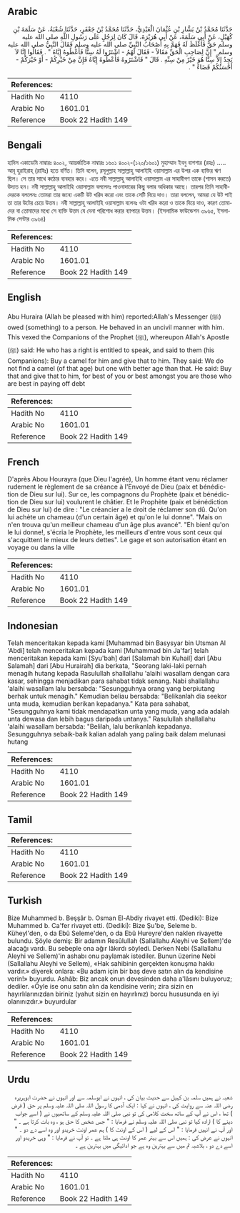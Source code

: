 ## Arabic


<div dir="rtl" lang="ar" style={{fontSize:'larger',backgroundColor:'#f8f9fa',padding:20}}>
حَدَّثَنَا مُحَمَّدُ بْنُ بَشَّارِ بْنِ عُثْمَانَ الْعَبْدِيُّ، حَدَّثَنَا مُحَمَّدُ بْنُ جَعْفَرٍ، حَدَّثَنَا شُعْبَةُ، عَنْ سَلَمَةَ بْنِ كُهَيْلٍ، عَنْ أَبِي سَلَمَةَ، عَنْ أَبِي هُرَيْرَةَ، قَالَ كَانَ لِرَجُلٍ عَلَى رَسُولِ اللَّهِ صلى الله عليه وسلم حَقٌّ فَأَغْلَظَ لَهُ فَهَمَّ بِهِ أَصْحَابُ النَّبِيِّ صلى الله عليه وسلم فَقَالَ النَّبِيُّ صلى الله عليه وسلم ‏"‏ إِنَّ لِصَاحِبِ الْحَقِّ مَقَالاً - فَقَالَ لَهُمُ - اشْتَرُوا لَهُ سِنًّا فَأَعْطُوهُ إِيَّاهُ ‏"‏ ‏.‏ فَقَالُوا إِنَّا لاَ نَجِدُ إِلاَّ سِنًّا هُوَ خَيْرٌ مِنْ سِنِّهِ ‏.‏ قَالَ ‏"‏ فَاشْتَرُوهُ فَأَعْطُوهُ إِيَّاهُ فَإِنَّ مِنْ خَيْرِكُمْ - أَوْ خَيْرَكُمْ - أَحْسَنُكُمْ قَضَاءً ‏"‏ ‏.‏
</div>
<div style={{backgroundColor:'#f8f9fa',padding:20, marginBottom: 10}}><table> <thead> <tr> <th>References:</th> <th></th> </tr> </thead> <tbody><tr><td>Hadith No</td><td>4110</td></tr><tr><td>Arabic No</td><td>1601.01</td></tr><tr><td>Reference</td><td>Book 22 Hadith 149</td></tr></tbody></table></div>

## Bengali


<div dir="ltr" lang="bn" style={{fontSize:'larger',backgroundColor:'#f8f9fa',padding:20}}>
হাদিস একাডেমি নাম্বারঃ ৪০০২, আন্তর্জাতিক নাম্বারঃ ১৬০১ ৪০০২-(১২০/১৬০১) মুহাম্মাদ ইবনু বাশশার (রহঃ) ..... আবূ হুরাইরাহ্ (রাযিঃ) হতে বর্ণিত। তিনি বলেন, রসূলুল্লাহ সাল্লাল্লাহু আলাইহি ওয়াসাল্লাম এর উপর এক ব্যক্তির ঋণ ছিল। সে তার সাথে কঠোর ব্যবহার করে। এতে নবী সাল্লাল্লাহু আলাইহি ওয়াসাল্লাম এর সাহাবীগণ তাকে (শাসন করতে) উদ্যত হন। নবী সাল্লাল্লাহু আলাইহি ওয়াসাল্লাম বললেনঃ পাওনাদারের কিছু বলার অধিকার আছে। তারপর তিনি সাহাবীদেরকে বললেনঃ তোমরা তার জন্যে একটি উট খরিদ করো এবং তাকে সেটি দিয়ে দাও। তারা বললেন, আমরা যে উট পাই তা তার উটের চেয়ে উত্তম। নবী সাল্লাল্লাহু আলাইহি ওয়াসাল্লাম বলেনঃ ওটা খরিদ করো ও তাকে দিয়ে দাও, কারণ তোমাদের বা তোমাদের মধ্যে সে ব্যক্তি উত্তম যে দেনা পরিশোধ করার ব্যাপারে উত্তম। (ইসলামিক ফাউন্ডেশন ৩৯৬৫, ইসলামিক সেন্টার ৩৯৬৪)
</div>
<div style={{backgroundColor:'#f8f9fa',padding:20, marginBottom: 10}}><table> <thead> <tr> <th>References:</th> <th></th> </tr> </thead> <tbody><tr><td>Hadith No</td><td>4110</td></tr><tr><td>Arabic No</td><td>1601.01</td></tr><tr><td>Reference</td><td>Book 22 Hadith 149</td></tr></tbody></table></div>

## English


<div dir="ltr" lang="en" style={{fontSize:'larger',backgroundColor:'#f8f9fa',padding:20}}>
Abu Huraira (Allah be pleased with him) reported:Allah's Messenger (ﷺ) owed (something) to a person. He behaved in an uncivil manner with him. This vexed the Companions of the Prophet (ﷺ), whereupon Allah's Apostle (ﷺ) said: He who has a right is entitled to speak, and said to them (his Companions): Buy a camel for him and give that to him. They said: We do not find a camel (of that age) but one with better age than that. He said: Buy that and give that to him, for best of you or best amongst you are those who are best in paying off debt
</div>
<div style={{backgroundColor:'#f8f9fa',padding:20, marginBottom: 10}}><table> <thead> <tr> <th>References:</th> <th></th> </tr> </thead> <tbody><tr><td>Hadith No</td><td>4110</td></tr><tr><td>Arabic No</td><td>1601.01</td></tr><tr><td>Reference</td><td>Book 22 Hadith 149</td></tr></tbody></table></div>

## French


<div dir="ltr" lang="fr" style={{fontSize:'larger',backgroundColor:'#f8f9fa',padding:20}}>
D'après Abou Hourayra (que Dieu l'agrée), Un homme étant venu réclamer rudement le règlement de sa créance à l'Envoyé de Dieu (paix et bénédiction de Dieu sur lui). Sur ce, les compagnons du Prophète (paix et bénédiction de Dieu sur lui) voulurent le châtier. Et le Prophète (paix et bénédiction de Dieu sur lui) de dire : "Le créancier a le droit de réclamer son dû. Qu'on lui achète un chameau (d'un certain âge) et qu'on le lui donne". "Mais on n'en trouva qu'un meilleur chameau d'un âge plus avancé". "Eh bien! qu'on le lui donne!, s'écria le Prophète, les meilleurs d'entre vous sont ceux qui s'acquittent le mieux de leurs dettes". Le gage et son autorisation étant en voyage ou dans la ville
</div>
<div style={{backgroundColor:'#f8f9fa',padding:20, marginBottom: 10}}><table> <thead> <tr> <th>References:</th> <th></th> </tr> </thead> <tbody><tr><td>Hadith No</td><td>4110</td></tr><tr><td>Arabic No</td><td>1601.01</td></tr><tr><td>Reference</td><td>Book 22 Hadith 149</td></tr></tbody></table></div>

## Indonesian


<div dir="ltr" lang="id" style={{fontSize:'larger',backgroundColor:'#f8f9fa',padding:20}}>
Telah menceritakan kepada kami [Muhammad bin Basysyar bin Utsman Al 'Abdi] telah menceritakan kepada kami [Muhammad bin Ja'far] telah menceritakan kepada kami [Syu'bah] dari [Salamah bin Kuhail] dari [Abu Salamah] dari [Abu Hurairah] dia berkata, "Seorang laki-laki pernah menagih hutang kepada Rasulullah shallallahu 'alaihi wasallam dengan cara kasar, sehingga menjadikan para sahabat tidak senang. Nabi shallallahu 'alaihi wasallam lalu bersabda: "Sesungguhnya orang yang berpiutang berhak untuk menagih." Kemudian beliau bersabda: "Belikanlah dia seekor unta muda, kemudian berikan kepadanya." Kata para sahabat, "Sesungguhnya kami tidak mendapatkan unta yang muda, yang ada adalah unta dewasa dan lebih bagus daripada untanya." Rasulullah shallallahu 'alaihi wasallam bersabda: "Belilah, lalu berikanlah kepadanya. Sesungguhnya sebaik-baik kalian adalah yang paling baik dalam melunasi hutang
</div>
<div style={{backgroundColor:'#f8f9fa',padding:20, marginBottom: 10}}><table> <thead> <tr> <th>References:</th> <th></th> </tr> </thead> <tbody><tr><td>Hadith No</td><td>4110</td></tr><tr><td>Arabic No</td><td>1601.01</td></tr><tr><td>Reference</td><td>Book 22 Hadith 149</td></tr></tbody></table></div>

## Tamil


<div dir="ltr" lang="ta" style={{fontSize:'larger',backgroundColor:'#f8f9fa',padding:20}}>

</div>
<div style={{backgroundColor:'#f8f9fa',padding:20, marginBottom: 10}}><table> <thead> <tr> <th>References:</th> <th></th> </tr> </thead> <tbody><tr><td>Hadith No</td><td>4110</td></tr><tr><td>Arabic No</td><td>1601.01</td></tr><tr><td>Reference</td><td>Book 22 Hadith 149</td></tr></tbody></table></div>

## Turkish


<div dir="ltr" lang="tr" style={{fontSize:'larger',backgroundColor:'#f8f9fa',padding:20}}>
Bize Muhammed b. Beşşâr b. Osman El-Abdiy rivayet etti. (Dediki): Bize Muhammed b. Ca'fer rivayet etti. (Dediki): Bize Şu'be, Seleme b. Küheyl'den, o da Ebû Seleme'den, o da Ebû Hureyre'den naklen rivayette bulundu. Şöyle demiş: Bir adamın Resûlullah (Sallallahu Aleyhi ve Sellem)'de alacağı vardı. Bu sebeple ona ağır lâkırdı söyledi. Derken Nebi (Sallallahu Aleyhi ve Sellem)'in ashabı onu paylamak istediler. Bunun üzerine Nebi (Sallallahu Aleyhi ve Sellem), «Hak sahibinin gerçekten konuşma hakkı vardır.» diyerek onlara: «Bu adam için bir baş deve satın alın da kendisine verin!» buyurdu. Ashâb: Biz ancak onun devesinden daha a'lâsını buluyoruz; dediler. «Öyle ise onu satın alın da kendisine verin; zira sizin en hayırlılarınızdan biriniz (yahut sizin en hayırlınız) borcu hususunda en iyi olanınızdır.» buyurdular
</div>
<div style={{backgroundColor:'#f8f9fa',padding:20, marginBottom: 10}}><table> <thead> <tr> <th>References:</th> <th></th> </tr> </thead> <tbody><tr><td>Hadith No</td><td>4110</td></tr><tr><td>Arabic No</td><td>1601.01</td></tr><tr><td>Reference</td><td>Book 22 Hadith 149</td></tr></tbody></table></div>

## Urdu


<div dir="rtl" lang="ur" style={{fontSize:'larger',backgroundColor:'#f8f9fa',padding:20}}>
شعبہ نے ہمیں سلمہ بن کہیل سے حدیث بیان کی ، انہوں نے ابوسلمہ سے اور انہوں نے حضرت ابوہریرہ رضی اللہ عنہ سے روایت کی ، انہوں نے کہا : ایک آدمی کا رسول اللہ صلی اللہ علیہ وسلم پر حق ( قرض ) تھا ، اس نے آپ کے ساتھ سخت کلامی کی تو نبی صلی اللہ علیہ وسلم کے ساتھیوں نے ( اسے جواب دینے کا ) ارادہ کیا تو نبی صلی اللہ علیہ وسلم نے فرمایا : " جس شخص کا حق ہو ، وہ بات کرتا ہے ۔ " اور آپ نے انہیں فرمایا : " اس کے لیے ( اس کے اونٹ کا ) ہم عمر اونٹ خریدو اور وہ اسے دے دو ۔ " انہوں نے عرض کی : ہمیں اس سے بہتر عمر کا اونٹ ہی ملتا ہے ۔ تو آپ نے فرمایا : " وہی خریدو اور اسے دے دو ، بلاشبہ تم میں سے بہترین وہ ہے جو ادائیگی میں بہترین ہے ۔
</div>
<div style={{backgroundColor:'#f8f9fa',padding:20, marginBottom: 10}}><table> <thead> <tr> <th>References:</th> <th></th> </tr> </thead> <tbody><tr><td>Hadith No</td><td>4110</td></tr><tr><td>Arabic No</td><td>1601.01</td></tr><tr><td>Reference</td><td>Book 22 Hadith 149</td></tr></tbody></table></div>